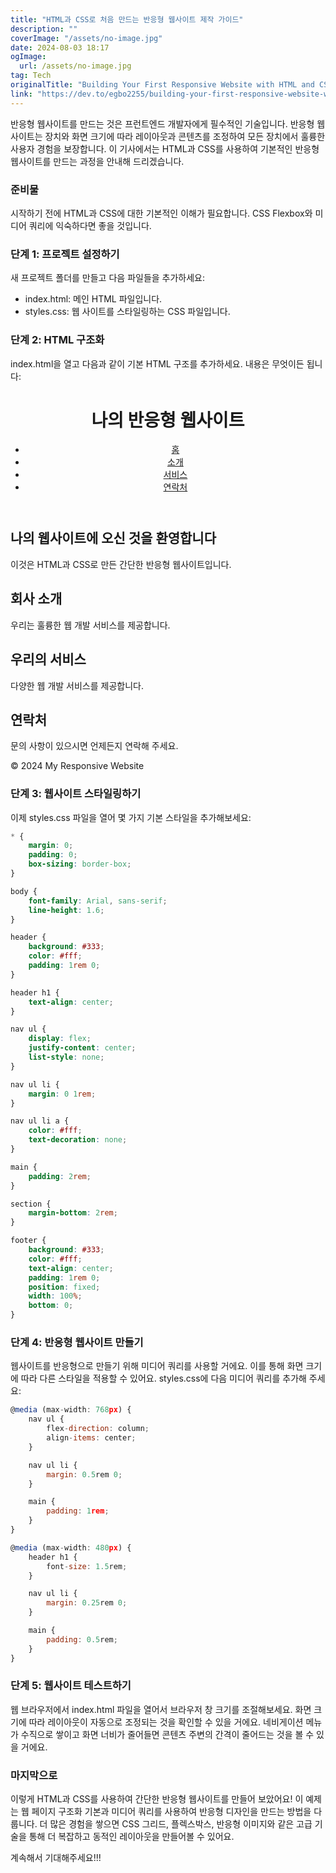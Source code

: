 ```yaml
---
title: "HTML과 CSS로 처음 만드는 반응형 웹사이트 제작 가이드"
description: ""
coverImage: "/assets/no-image.jpg"
date: 2024-08-03 18:17
ogImage: 
  url: /assets/no-image.jpg
tag: Tech
originalTitle: "Building Your First Responsive Website with HTML and CSS"
link: "https://dev.to/egbo2255/building-your-first-responsive-website-with-html-and-css-32eh"
---
```



반응형 웹사이트를 만드는 것은 프런트엔드 개발자에게 필수적인 기술입니다. 반응형 웹사이트는 장치와 화면 크기에 따라 레이아웃과 콘텐츠를 조정하여 모든 장치에서 훌륭한 사용자 경험을 보장합니다. 이 기사에서는 HTML과 CSS를 사용하여 기본적인 반응형 웹사이트를 만드는 과정을 안내해 드리겠습니다.

### 준비물

시작하기 전에 HTML과 CSS에 대한 기본적인 이해가 필요합니다. CSS Flexbox와 미디어 쿼리에 익숙하다면 좋을 것입니다.

### 단계 1: 프로젝트 설정하기

<div class="content-ad"></div>

새 프로젝트 폴더를 만들고 다음 파일들을 추가하세요:

- index.html: 메인 HTML 파일입니다.
- styles.css: 웹 사이트를 스타일링하는 CSS 파일입니다.

### 단계 2: HTML 구조화

index.html을 열고 다음과 같이 기본 HTML 구조를 추가하세요. 내용은 무엇이든 됩니다:

<div class="content-ad"></div>


<!DOCTYPE html>
<html lang="en">
<head>
    <meta charset="UTF-8">
    <meta name="viewport" content="width=device-width, initial-scale=1.0">
    <title>Responsive Website</title>
    <link rel="stylesheet" href="styles.css">
</head>
<body>
    <header>
        <h1>나의 반응형 웹사이트</h1>
        <nav>
            <ul>
                <li><a href="#home">홈</a></li>
                <li><a href="#about">소개</a></li>
                <li><a href="#services">서비스</a></li>
                <li><a href="#contact">연락처</a></li>
            </ul>
        </nav>
    </header>
    <main>
        <section id="home">
            <h2>나의 웹사이트에 오신 것을 환영합니다</h2>
            <p>이것은 HTML과 CSS로 만든 간단한 반응형 웹사이트입니다.</p>
        </section>
        <section id="about">
            <h2>회사 소개</h2>
            <p>우리는 훌륭한 웹 개발 서비스를 제공합니다.</p>
        </section>
        <section id="services">
            <h2>우리의 서비스</h2>
            <p>다양한 웹 개발 서비스를 제공합니다.</p>
        </section>
        <section id="contact">
            <h2>연락처</h2>
            <p>문의 사항이 있으시면 언제든지 연락해 주세요.</p>
        </section>
    </main>
    <footer>
        <p>&copy; 2024 My Responsive Website</p>
    </footer>
</body>
</html>


### 단계 3: 웹사이트 스타일링하기

이제 styles.css 파일을 열어 몇 가지 기본 스타일을 추가해보세요:

```css
* {
    margin: 0;
    padding: 0;
    box-sizing: border-box;
}

body {
    font-family: Arial, sans-serif;
    line-height: 1.6;
}

header {
    background: #333;
    color: #fff;
    padding: 1rem 0;
}

header h1 {
    text-align: center;
}

nav ul {
    display: flex;
    justify-content: center;
    list-style: none;
}

nav ul li {
    margin: 0 1rem;
}

nav ul li a {
    color: #fff;
    text-decoration: none;
}

main {
    padding: 2rem;
}

section {
    margin-bottom: 2rem;
}

footer {
    background: #333;
    color: #fff;
    text-align: center;
    padding: 1rem 0;
    position: fixed;
    width: 100%;
    bottom: 0;
}
```

<div class="content-ad"></div>

### 단계 4: 반응형 웹사이트 만들기

웹사이트를 반응형으로 만들기 위해 미디어 쿼리를 사용할 거에요. 이를 통해 화면 크기에 따라 다른 스타일을 적용할 수 있어요. styles.css에 다음 미디어 쿼리를 추가해 주세요:

```js
@media (max-width: 768px) {
    nav ul {
        flex-direction: column;
        align-items: center;
    }

    nav ul li {
        margin: 0.5rem 0;
    }

    main {
        padding: 1rem;
    }
}

@media (max-width: 480px) {
    header h1 {
        font-size: 1.5rem;
    }

    nav ul li {
        margin: 0.25rem 0;
    }

    main {
        padding: 0.5rem;
    }
}
```

### 단계 5: 웹사이트 테스트하기

<div class="content-ad"></div>

웹 브라우저에서 index.html 파일을 열어서 브라우저 창 크기를 조절해보세요. 화면 크기에 따라 레이아웃이 자동으로 조정되는 것을 확인할 수 있을 거에요. 네비게이션 메뉴가 수직으로 쌓이고 화면 너비가 줄어들면 콘텐츠 주변의 간격이 줄어드는 것을 볼 수 있을 거에요.

### 마지막으로

이렇게 HTML과 CSS를 사용하여 간단한 반응형 웹사이트를 만들어 보았어요! 이 예제는 웹 페이지 구조화 기본과 미디어 쿼리를 사용하여 반응형 디자인을 만드는 방법을 다룹니다. 더 많은 경험을 쌓으면 CSS 그리드, 플렉스박스, 반응형 이미지와 같은 고급 기술을 통해 더 복잡하고 동적인 레이아웃을 만들어볼 수 있어요.

계속해서 기대해주세요!!!